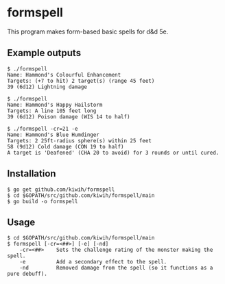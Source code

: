 # formspell

This program makes form-based basic spells for d&d 5e.

## Example outputs
```
$ ./formspell
Name: Hammond's Colourful Enhancement
Targets: (+7 to hit) 2 target(s) (range 45 feet)
39 (6d12) Lightning damage
```

```
$ ./formspell
Name: Hammond's Happy Hailstorm
Targets: A line 105 feet long
39 (6d12) Poison damage (WIS 14 to half)
```

```
$ ./formspell -cr=21 -e
Name: Hammond's Blue Humdinger
Targets: 2 25ft-radius sphere(s) within 25 feet
58 (9d12) Cold damage (CON 19 to half)
A target is 'Deafened' (CHA 20 to avoid) for 3 rounds or until cured.
```

## Installation

```
$ go get github.com/kiwih/formspell
$ cd $GOPATH/src/github.com/kiwih/formspell/main
$ go build -o formspell
```

## Usage
```
$ cd $GOPATH/src/github.com/kiwih/formspell/main
$ formspell [-cr=<##>] [-e] [-nd]
    -cr=<##>    Sets the challenge rating of the monster making the spell.
    -e          Add a secondary effect to the spell.
    -nd         Removed damage from the spell (so it functions as a pure debuff).
```